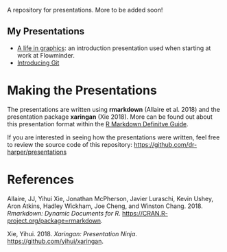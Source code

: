 
A repository for presentations. More to be added soon!

My Presentations
----------------

-   [A life in graphics](1810-intro/introPresentation.html): an introduction presentation used when starting at work at Flowminder.
-   [Introducing Git](1810-using-git/using-git.html)

Making the Presentations
========================

The presentations are written using **rmarkdown** (Allaire et al. 2018) and the presentation package **xaringan** (Xie 2018). More can be found out about this presentation format within the [R Markdown Definitve Guide](https://bookdown.org/yihui/rmarkdown/xaringan.html).

If you are interested in seeing how the presentations were written, feel free to review the source code of this repository: <https://github.com/dr-harper/presentations>

References
==========

Allaire, JJ, Yihui Xie, Jonathan McPherson, Javier Luraschi, Kevin Ushey, Aron Atkins, Hadley Wickham, Joe Cheng, and Winston Chang. 2018. *Rmarkdown: Dynamic Documents for R*. <https://CRAN.R-project.org/package=rmarkdown>.

Xie, Yihui. 2018. *Xaringan: Presentation Ninja*. <https://github.com/yihui/xaringan>.
